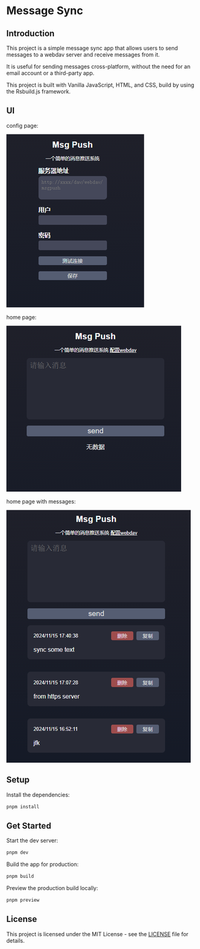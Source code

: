 # Message Sync

## Introduction

This project is a simple message sync app that allows users to send messages to a webdav server and receive messages from it.

It is useful for sending messages cross-platform, without the need for an email account or a third-party app.

This project is built with Vanilla JavaScript, HTML, and CSS, build by using the Rsbuild.js framework.

## UI

config page:

![alt text](./intro/configpage.png)

home page:

![alt text](./intro/homepage.png)

home page with messages:

![alt text](./intro/message.png)

## Setup

Install the dependencies:

```bash
pnpm install
```

## Get Started

Start the dev server:

```bash
pnpm dev
```

Build the app for production:

```bash
pnpm build
```

Preview the production build locally:

```bash
pnpm preview
```

## License

This project is licensed under the MIT License - see the [LICENSE](LICENSE) file for details.